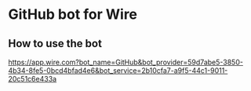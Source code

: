 # GitHub bot for Wire
## How to use the bot
https://app.wire.com?bot_name=GitHub&bot_provider=59d7abe5-3850-4b34-8fe5-0bcd4bfad4e6&bot_service=2b10cfa7-a9f5-44c1-9011-20c51c6e433a

